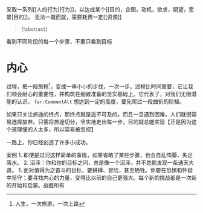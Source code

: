 采取一系列[[人的行为|行为]]，以达成某个[[目的，企图，动机，欲求，期望，愿景|目的]]。
无法一蹴而就，需要耗费一定[[资源]]


> [!abstract]
> 
看到不同阶段的每一个步骤，不要只看到目标

# 内心
过程，把一段旅程[^1]，变成一串小小的步伐，一次一步。过程比时间重要，它让我们领会耐心的重要性，并构筑在细致准备的坚实基础上。它代表了，对我们无限潜能的认识。
`far:CommentAlt` 想达到一定的高度，要先爬过一段曲折的阶梯。

如果只关注旅途的终点，那终点就是遥不可及的。而且一旦遇到困难，人们就很容易选择放弃。只需将旅途切分，坚实地走出每一步，目的就总能实现【正是因为这个道理懂的人太多，所以容易被忽视】

一路上，你已经创造了许多小成功。

案例
	1. 即使是过河这样简单的事情，如果省略了某些步骤，也会自乱阵脚，失足落水。
	2. 沼泽：你和你的目标之间，总是像一个沼泽，并不总能发现一条通天大道。
		1. 面对值得为之奋斗的目标，要拼搏、冒险，甚至牺牲。你要在恐惧和怀疑中坚守；要寻找内心的力量，变得比以前的自己更强大。每个新的挑战都是一次新的开始和启蒙。战胜所有

[^1]: 人生，一次旅游，一次上路